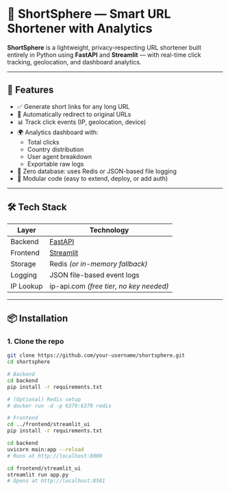 # 🔗 ShortSphere — Smart URL Shortener with Analytics

**ShortSphere** is a lightweight, privacy-respecting URL shortener built entirely in Python using **FastAPI** and **Streamlit** — with real-time click tracking, geolocation, and dashboard analytics.

---

## 🚀 Features

- ✅ Generate short links for any long URL
- 🔁 Automatically redirect to original URLs
- 📊 Track click events (IP, geolocation, device)
- 🌍 Analytics dashboard with:
  - Total clicks
  - Country distribution
  - User agent breakdown
  - Exportable raw logs
- 💾 Zero database: uses Redis or JSON-based file logging
- 🧩 Modular code (easy to extend, deploy, or add auth)

---

## 🛠 Tech Stack

| Layer      | Technology       |
|------------|------------------|
| Backend    | [FastAPI](https://fastapi.tiangolo.com) |
| Frontend   | [Streamlit](https://streamlit.io)       |
| Storage    | Redis *(or in-memory fallback)*          |
| Logging    | JSON file-based event logs               |
| IP Lookup  | ip-api.com *(free tier, no key needed)* |

---

## 📦 Installation

### 1. Clone the repo
```bash
git clone https://github.com/your-username/shortsphere.git
cd shortsphere

# Backend
cd backend
pip install -r requirements.txt

# (Optional) Redis setup
# docker run -d -p 6379:6379 redis

# Frontend
cd ../frontend/streamlit_ui
pip install -r requirements.txt

cd backend
uvicorn main:app --reload
# Runs at http://localhost:8000

cd frontend/streamlit_ui
streamlit run app.py
# Opens at http://localhost:8501
